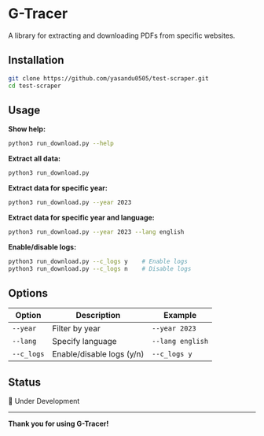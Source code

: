 # G-Tracer

A library for extracting and downloading PDFs from specific websites.

## Installation

```bash
git clone https://github.com/yasandu0505/test-scraper.git
cd test-scraper
```

## Usage

**Show help:**
```bash
python3 run_download.py --help
```

**Extract all data:**
```bash
python3 run_download.py
```

**Extract data for specific year:**
```bash
python3 run_download.py --year 2023
```

**Extract data for specific year and language:**
```bash
python3 run_download.py --year 2023 --lang english
```

**Enable/disable logs:**
```bash
python3 run_download.py --c_logs y    # Enable logs
python3 run_download.py --c_logs n    # Disable logs
```

## Options

| Option | Description | Example |
|--------|-------------|---------|
| `--year` | Filter by year | `--year 2023` |
| `--lang` | Specify language | `--lang english` |
| `--c_logs` | Enable/disable logs (y/n) | `--c_logs y` |

## Status

🚧 Under Development

---

**Thank you for using G-Tracer!**